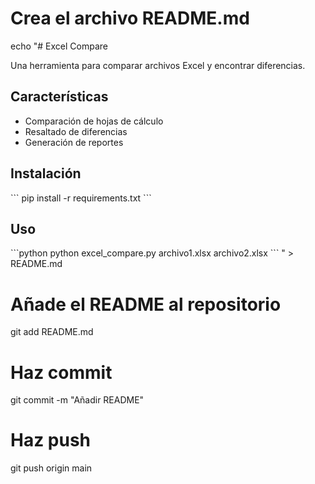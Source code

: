 # Crea el archivo README.md
echo "# Excel Compare

Una herramienta para comparar archivos Excel y encontrar diferencias.

## Características

- Comparación de hojas de cálculo
- Resaltado de diferencias
- Generación de reportes

## Instalación

\`\`\`
pip install -r requirements.txt
\`\`\`

## Uso

\`\`\`python
python excel_compare.py archivo1.xlsx archivo2.xlsx
\`\`\`
" > README.md

# Añade el README al repositorio
git add README.md

# Haz commit
git commit -m "Añadir README"

# Haz push
git push origin main
